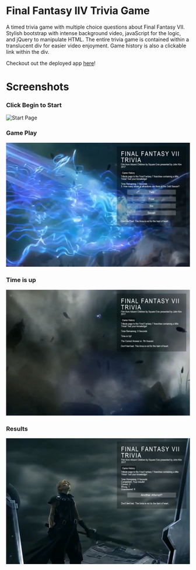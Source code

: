 # Final Fantasy IIV Trivia Game
A timed trivia game with multiple choice questions about Final Fantasy VII. Stylish bootstrap with intense background video, javaScript for the logic, and jQuery to manipulate HTML. 
The entire trivia game is contained within a translucent div for easier video enjoyment. Game history is also a clickable link within the div.

Checkout out the deployed app [here](https://jok405.github.io/TriviaGame/)!
# Screenshots

### Click Begin to Start
![Start Page](/assets/screenshots/start.png)

### Game Play
![Action Page](/assets/screenshots/action.png)

### Time is up
![Times Up](/assets/screenshots/time_Up.png)

### Results
![Results Page](/assets/screenshots/loss.png)
